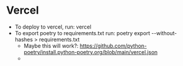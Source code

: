 # Vercel
- To deploy to vercel, run: vercel
- To export poetry to requirements.txt run: poetry export --without-hashes > requirements.txt
  - Maybe this will work?: https://github.com/python-poetry/install.python-poetry.org/blob/main/vercel.json
  - 